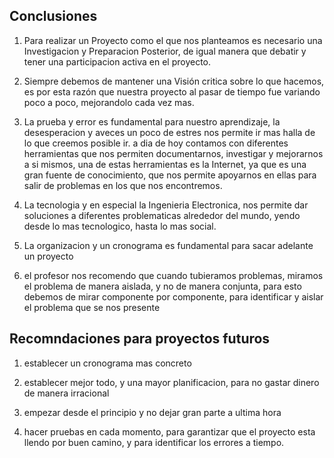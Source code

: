 ## Conclusiones
1. Para realizar un Proyecto como el que nos planteamos es necesario una Investigacion y Preparacion Posterior, de igual manera que debatir y tener una participacion activa en el proyecto.
   
2. Siempre debemos de mantener una Visión critica sobre lo que hacemos, es por esta razón que nuestra proyecto al pasar de tiempo fue variando poco a poco, mejorandolo cada vez mas. 
   
3. La prueba y error es fundamental para nuestro aprendizaje, la desesperacion y aveces un poco de estres nos permite ir mas halla de lo que creemos posible ir. a dia de hoy contamos con diferentes herramientas que nos permiten documentarnos, investigar y mejorarnos a si mismos, una de estas herramientas es la Internet, ya que es una gran fuente de conocimiento, que nos permite apoyarnos en ellas para salir de problemas en los que nos encontremos.

4. La tecnologia y en especial la Ingenieria Electronica, nos permite dar soluciones a diferentes problematicas alrededor del mundo, yendo desde lo mas tecnologico, hasta lo mas social.

5. La organizacion y un cronograma es fundamental para sacar adelante un proyecto

6. el profesor nos recomendo que cuando tubieramos problemas, miramos el problema de manera aislada, y no de manera conjunta, para esto debemos de mirar componente por componente, para identificar y aislar el problema que se nos presente

## Recomndaciones para proyectos futuros

1. establecer un cronograma mas concreto
   
2. establecer mejor todo, y una mayor planificacion, para no gastar dinero de manera irracional
   
3. empezar desde el principio y no dejar gran parte a ultima hora
   
4. hacer pruebas en cada momento, para garantizar que el proyecto esta llendo por buen camino, y para identificar los errores a tiempo.
